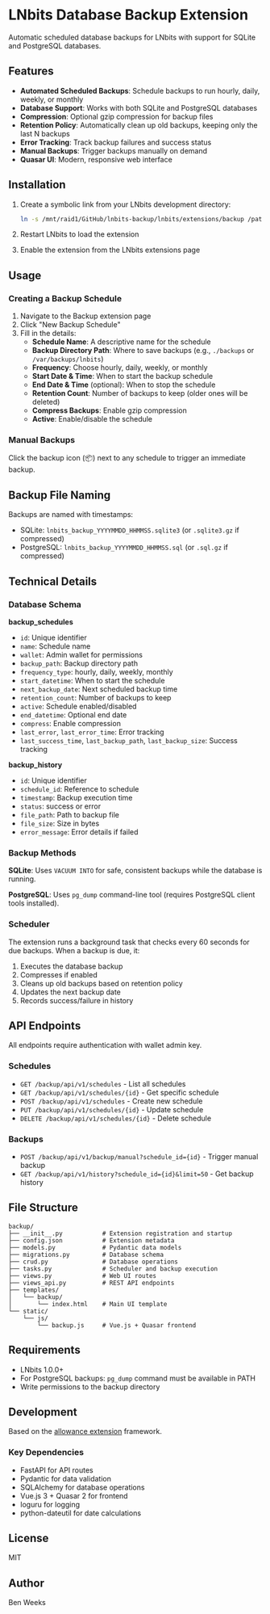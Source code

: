 # LNbits Database Backup Extension

Automatic scheduled database backups for LNbits with support for SQLite and PostgreSQL databases.

## Features

- **Automated Scheduled Backups**: Schedule backups to run hourly, daily, weekly, or monthly
- **Database Support**: Works with both SQLite and PostgreSQL databases
- **Compression**: Optional gzip compression for backup files
- **Retention Policy**: Automatically clean up old backups, keeping only the last N backups
- **Error Tracking**: Track backup failures and success status
- **Manual Backups**: Trigger backups manually on demand
- **Quasar UI**: Modern, responsive web interface

## Installation

1. Create a symbolic link from your LNbits development directory:
   ```bash
   ln -s /mnt/raid1/GitHub/lnbits-backup/lnbits/extensions/backup /path/to/lnbits-dev/lnbits/extensions/backup
   ```

2. Restart LNbits to load the extension

3. Enable the extension from the LNbits extensions page

## Usage

### Creating a Backup Schedule

1. Navigate to the Backup extension page
2. Click "New Backup Schedule"
3. Fill in the details:
   - **Schedule Name**: A descriptive name for the schedule
   - **Backup Directory Path**: Where to save backups (e.g., `./backups` or `/var/backups/lnbits`)
   - **Frequency**: Choose hourly, daily, weekly, or monthly
   - **Start Date & Time**: When to start the backup schedule
   - **End Date & Time** (optional): When to stop the schedule
   - **Retention Count**: Number of backups to keep (older ones will be deleted)
   - **Compress Backups**: Enable gzip compression
   - **Active**: Enable/disable the schedule

### Manual Backups

Click the backup icon (📦) next to any schedule to trigger an immediate backup.

## Backup File Naming

Backups are named with timestamps:
- SQLite: `lnbits_backup_YYYYMMDD_HHMMSS.sqlite3` (or `.sqlite3.gz` if compressed)
- PostgreSQL: `lnbits_backup_YYYYMMDD_HHMMSS.sql` (or `.sql.gz` if compressed)

## Technical Details

### Database Schema

**backup_schedules**
- `id`: Unique identifier
- `name`: Schedule name
- `wallet`: Admin wallet for permissions
- `backup_path`: Backup directory path
- `frequency_type`: hourly, daily, weekly, monthly
- `start_datetime`: When to start the schedule
- `next_backup_date`: Next scheduled backup time
- `retention_count`: Number of backups to keep
- `active`: Schedule enabled/disabled
- `end_datetime`: Optional end date
- `compress`: Enable compression
- `last_error`, `last_error_time`: Error tracking
- `last_success_time`, `last_backup_path`, `last_backup_size`: Success tracking

**backup_history**
- `id`: Unique identifier
- `schedule_id`: Reference to schedule
- `timestamp`: Backup execution time
- `status`: success or error
- `file_path`: Path to backup file
- `file_size`: Size in bytes
- `error_message`: Error details if failed

### Backup Methods

**SQLite**: Uses `VACUUM INTO` for safe, consistent backups while the database is running.

**PostgreSQL**: Uses `pg_dump` command-line tool (requires PostgreSQL client tools installed).

### Scheduler

The extension runs a background task that checks every 60 seconds for due backups. When a backup is due, it:
1. Executes the database backup
2. Compresses if enabled
3. Cleans up old backups based on retention policy
4. Updates the next backup date
5. Records success/failure in history

## API Endpoints

All endpoints require authentication with wallet admin key.

### Schedules

- `GET /backup/api/v1/schedules` - List all schedules
- `GET /backup/api/v1/schedules/{id}` - Get specific schedule
- `POST /backup/api/v1/schedules` - Create new schedule
- `PUT /backup/api/v1/schedules/{id}` - Update schedule
- `DELETE /backup/api/v1/schedules/{id}` - Delete schedule

### Backups

- `POST /backup/api/v1/backup/manual?schedule_id={id}` - Trigger manual backup
- `GET /backup/api/v1/history?schedule_id={id}&limit=50` - Get backup history

## File Structure

```
backup/
├── __init__.py           # Extension registration and startup
├── config.json           # Extension metadata
├── models.py             # Pydantic data models
├── migrations.py         # Database schema
├── crud.py               # Database operations
├── tasks.py              # Scheduler and backup execution
├── views.py              # Web UI routes
├── views_api.py          # REST API endpoints
├── templates/
│   └── backup/
│       └── index.html    # Main UI template
└── static/
    └── js/
        └── backup.js     # Vue.js + Quasar frontend
```

## Requirements

- LNbits 1.0.0+
- For PostgreSQL backups: `pg_dump` command must be available in PATH
- Write permissions to the backup directory

## Development

Based on the [allowance extension](https://github.com/bengweeks/allowance) framework.

### Key Dependencies

- FastAPI for API routes
- Pydantic for data validation
- SQLAlchemy for database operations
- Vue.js 3 + Quasar 2 for frontend
- loguru for logging
- python-dateutil for date calculations

## License

MIT

## Author

Ben Weeks
